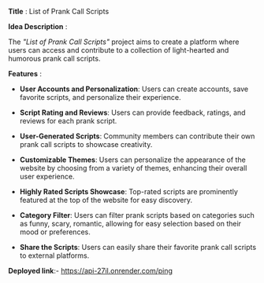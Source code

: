 
**Title** : List of Prank Call Scripts

**Idea Description** :

The *"List of Prank Call Scripts"* project aims to create a platform where users can access and contribute to a collection of light-hearted and humorous prank call scripts. 

**Features** :

- **User Accounts  and Personalization**: Users can create accounts, save favorite scripts, and personalize their experience.

- **Script Rating and Reviews**: Users can provide feedback, ratings, and reviews for each prank script.

- **User-Generated Scripts**: Community members can contribute their own prank call scripts to showcase creativity.

- **Customizable Themes**: Users can personalize the appearance of the website by choosing from a variety of themes, enhancing their overall user experience.

- **Highly Rated Scripts Showcase**: Top-rated scripts are prominently featured at the top of the website for easy discovery.

- **Category Filter**: Users can filter prank scripts based on categories such as funny, scary, romantic, allowing for easy selection based on their mood or preferences.

- **Share the Scripts**: Users can easily share their favorite prank call scripts to external platforms. 

**Deployed link**:- https://api-27il.onrender.com/ping